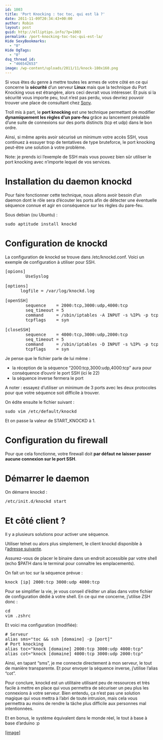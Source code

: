 ```yaml
---
id: 1003
title: 'Port Knocking : toc toc, qui est là ?'
date: 2011-11-09T20:34:43+00:00
author: Robin
layout: post
guid: http://elliptips.info/?p=1003
permalink: /port-knocking-toc-toc-qui-est-la/
Hide SexyBookmarks:
  - "0"
Hide OgTags:
  - "0"
dsq_thread_id:
  - "466542653"
image: /wp-content/uploads/2011/11/knock-180x160.png
---
```

Si vous êtes du genre à mettre toutes les armes de votre côté en ce qui concerne la **sécurité** d’un serveur **Linux** mais que la technique du Port Knocking vous est étrangère, alors ceci devrait vous intéresser. Et puis si la sécurité vous importe peu, tout n’est pas perdu, vous devriez pouvoir trouver une place de consultant chez [Sony](http://www.makeuseof.com/tag/sony-playstation-network-breach-infographic/ "Sony infographie").

Troll mis à part, le **port knocking** est une technique permettant de modifier **dynamiquement les règles d’un pare-feu** grâce au lancement préalable d’une suite de connexions sur des ports distincts (tcp et udp) dans le bon ordre.

Ainsi, si même après avoir sécurisé un minimum votre accès SSH, vous continuez à essuyer trop de tentatives de type bruteforce, le port knocking peut-être une solution à votre problème.

Note: je prends ici l’exemple de SSH mais vous pouvez bien sûr utiliser le port knocking avec n’importe lequel de vos services.

# Installation du daemon knockd

Pour faire fonctionner cette technique, nous allons avoir besoin d’un daemon dont le rôle sera d’écouter les ports afin de détecter une éventuelle séquence connue et agir en conséquence sur les règles du pare-feu.

Sous debian (ou Ubuntu) :

<pre class="brush:shell">sudo aptitude install knockd</pre>

# Configuration de knockd

La configuration de knockd se trouve dans /etc/knockd.conf. Voici un exemple de configuration à utiliser pour SSH.

<pre class="brush:shell">[opions]
        UseSyslog

[options]
      logfile = /var/log/knockd.log

[openSSH]
        sequence    = 2000:tcp,3000:udp,4000:tcp
        seq_timeout = 5
        command     = /sbin/iptables -A INPUT -s %IP% -p tcp --dport 22 -j ACCEPT
        tcpflags    = syn 

[closeSSH]
        sequence    = 4000:tcp,3000:udp,2000:tcp
        seq_timeout = 5
        command     = /sbin/iptables -D INPUT -s %IP% -p tcp --dport 22 -j ACCEPT
        tcpflags    = syn</pre>

Je pense que le fichier parle de lui même :

  * la réception de la séquence &#8220;2000:tcp,3000:udp,4000:tcp&#8221; aura pour conséquence d’ouvrir le port SSH (ici le 22)
  * la séquence inverse fermera le port

<div>
  A noter : essayez d’utiliser un minimum de 3 ports avec les deux protocoles pour que votre séquence soit difficile à trouver.
</div>

On édite ensuite le fichier suivant :

<pre class="brush:shell">sudo vim /etc/default/knockd</pre>

Et on passe la valeur de START_KNOCKD à 1.

# Configuration du firewall

Pour que cela fonctionne, votre firewall doit **par défaut ne laisser passer aucune connexion sur le port SSH**.

# Démarrer le daemon

On démarre knockd :

<pre class="brush:shell">/etc/init.d/knockd start</pre>

# Et côté client ?

Il y a plusieurs solutions pour activer une séquence.

Utiliser telnet ou alors plus simplement, le client knockd disponible à l’[adresse suivante](http://www.zeroflux.org/projects/knock "Client knockd").

Assurez-vous de placer le binaire dans un endroit accessible par votre shell (echo $PATH dans le terminal pour connaître les emplacements).

On fait un toc sur la séquence prévue :

<pre class="brush:shell">knock [ip] 2000:tcp 3000:udp 4000:tcp</pre>

Pour se simplifier la vie, je vous conseil d’éditer un alias dans votre fichier de configuration dédié à votre shell. En ce qui me concerne, j’utilise ZSH donc :

<pre class="brush:shell">cd
vim .zshrc</pre>

<p class="brush:shell">
  Et voici ma configuration (modifiée):
</p>

<pre class="brush:shell crayon-selected"># Serveur
alias sms="toc && ssh [domaine] -p [port]"
# Port knocking
alias toc="knock [domaine] 2000:tcp 3000:udp 4000:tcp"
alias cot="knock [domaine] 4000:tcp 3000:udp 2000:tcp"</pre>

Ainsi, en tapant &#8220;sms&#8221;, je me connecte directement à mon serveur, le tout de manière transparente. Et pour envoyer la séquence inverse, j’utilise l’alias &#8220;cot&#8221;.

Pour conclure, knockd est un utilitaire utilisant peu de ressources et très facile à mettre en place qui vous permettra de sécuriser un peu plus les connexions à votre serveur. Bien entendu, ça n’est pas une solution magique qui vous mettra à l’abri de toute intrusion, mais cela vous permettra au moins de rendre la tâche plus difficile aux personnes mal intentionnées.

Et en bonus, le système équivalent dans le monde réel, le tout à base à base d’arduino :p

<p style="text-align: center;">
</p>

[[image]](http://worthyg.deviantart.com/art/Please-knock-103732985?offset=10 "image")